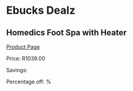 
# Ebucks Dealz
## Homedics Foot Spa with Heater
[Product Page](https://www.ebucks.com/web/shop/productSelected.do?prodId=1161058095&catId=1186086453)

Price: R1039.00

Savings: 

Percentage off: %
	